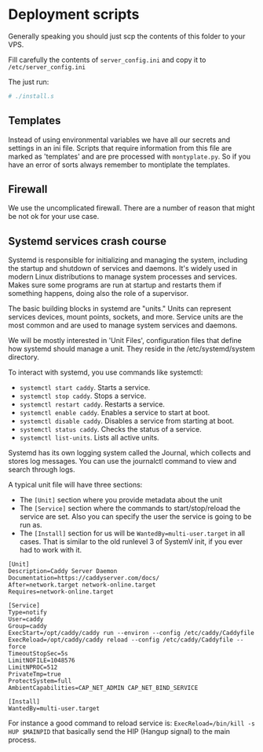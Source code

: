 # Deployment scripts

Generally speaking you should just scp the contents of this folder to your VPS.

Fill carefully the contents of `server_config.ini` and copy it to `/etc/server_config.ini`

The just run:

```bash
# ./install.s
```

## Templates

Instead of using environmental variables we have all our secrets and settings in an ini file. Scripts that require information from this file are marked as 'templates' and are pre processed with `montyplate.py`. So if you have an error of sorts always remember to montiplate the templates.

## Firewall

We use the uncomplicated firewall. There are a number of reason that might be not ok for your use case. 

## Systemd services crash course
Systemd is responsible for initializing and managing the system, including the startup and shutdown of services and daemons. It's widely used in modern Linux distributions to manage system processes and services. Makes sure some programs are run at startup and restarts them if something happens, doing also the role of a supervisor.
        
The basic building blocks in systemd are "units." Units can represent services devices, mount points, sockets, and more.
Service units are the most common and are used to manage system services and daemons.

We will be mostly interested in 'Unit Files', configuration files that define how systemd should manage a unit. They reside in the /etc/systemd/system directory.

To interact with systemd, you use commands like systemctl:
* `systemctl start caddy`.  Starts a service.
* `systemctl stop caddy`. Stops a service.
* `systemctl restart caddy`. Restarts a service.
* `systemctl enable caddy`. Enables a service to start at boot.
* `systemctl disable caddy`. Disables a service from starting at boot.
* `systemctl status caddy`. Checks the status of a service.
* `systemctl list-units`. Lists all active units.

Systemd has its own logging system called the Journal, which collects and stores log messages. You can use the journalctl command to view and search through logs.


A typical unit file will have three sections:

* The `[Unit]` section where you provide metadata about the unit
* The `[Service]` section where the commands to start/stop/reload the service are set. Also you can specify the user the service is going to be run as.
* The `[Install]` section for us will be `WantedBy=multi-user.target` in all cases. That is similar to the old runlevel 3 of SystemV init, if you ever had to work with it.


```
[Unit]
Description=Caddy Server Daemon
Documentation=https://caddyserver.com/docs/
After=network.target network-online.target
Requires=network-online.target

[Service]
Type=notify
User=caddy
Group=caddy
ExecStart=/opt/caddy/caddy run --environ --config /etc/caddy/Caddyfile
ExecReload=/opt/caddy/caddy reload --config /etc/caddy/Caddyfile --force
TimeoutStopSec=5s
LimitNOFILE=1048576
LimitNPROC=512
PrivateTmp=true
ProtectSystem=full
AmbientCapabilities=CAP_NET_ADMIN CAP_NET_BIND_SERVICE

[Install]
WantedBy=multi-user.target
```

For instance a good command to reload service is: `ExecReload=/bin/kill -s HUP $MAINPID` that basically send the HIP (Hangup signal) to the main process.